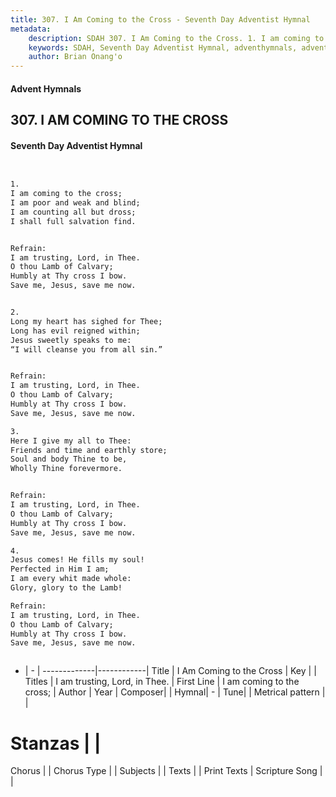 ```yaml
---
title: 307. I Am Coming to the Cross - Seventh Day Adventist Hymnal
metadata:
    description: SDAH 307. I Am Coming to the Cross. 1. I am coming to the cross; I am poor and weak and blind; I am counting all but dross; I shall full salvation find. 
    keywords: SDAH, Seventh Day Adventist Hymnal, adventhymnals, advent hymnals, I Am Coming to the Cross, I am coming to the cross; ,I am trusting, Lord, in Thee.
    author: Brian Onang'o
---
```


#### Advent Hymnals
## 307. I AM COMING TO THE CROSS
#### Seventh Day Adventist Hymnal

```txt


1.
I am coming to the cross;
I am poor and weak and blind;
I am counting all but dross;
I shall full salvation find.


Refrain:
I am trusting, Lord, in Thee.
O thou Lamb of Calvary;
Humbly at Thy cross I bow.
Save me, Jesus, save me now.


2.
Long my heart has sighed for Thee;
Long has evil reigned within;
Jesus sweetly speaks to me:
“I will cleanse you from all sin.”


Refrain:
I am trusting, Lord, in Thee.
O thou Lamb of Calvary;
Humbly at Thy cross I bow.
Save me, Jesus, save me now.

3.
Here I give my all to Thee:
Friends and time and earthly store;
Soul and body Thine to be,
Wholly Thine forevermore.


Refrain:
I am trusting, Lord, in Thee.
O thou Lamb of Calvary;
Humbly at Thy cross I bow.
Save me, Jesus, save me now.

4.
Jesus comes! He fills my soul!
Perfected in Him I am;
I am every whit made whole:
Glory, glory to the Lamb!

Refrain:
I am trusting, Lord, in Thee.
O thou Lamb of Calvary;
Humbly at Thy cross I bow.
Save me, Jesus, save me now.



```

- |   -  |
-------------|------------|
Title | I Am Coming to the Cross |
Key |  |
Titles | I am trusting, Lord, in Thee. |
First Line | I am coming to the cross; |
Author | 
Year | 
Composer|  |
Hymnal|  - |
Tune|  |
Metrical pattern | |
# Stanzas |  |
Chorus |  |
Chorus Type |  |
Subjects |  |
Texts |  |
Print Texts | 
Scripture Song |  |
  
